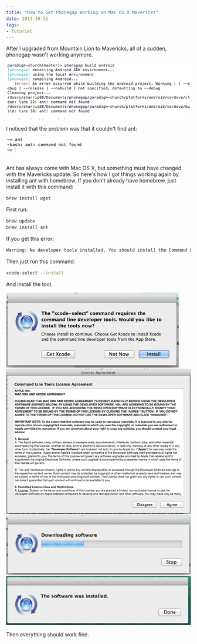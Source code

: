 ```yaml
---
title: "How to Get Phonegap Working on Mac OS X Mavericks"
date: 2013-10-31
tags:
- Tutorial
---
```


After I upgraded from Mountain Lion to Mavericks, all of a sudden, phonegap wasn't working anymore.

<img alt="Screenshot" src="./screenshot1.png" />

I noticed that the problem was that it couldn't find ant:

<img alt="Screenshot" src="./screenshot2.png" />

Ant has always come with Mac OS X, but something must have changed with the Mavericks update. So here's how I got things working again by installing ant with homebrew. If you don't already have homebrew, just install it with this command:

```bash
brew install wget
```

First run:

```bash
brew update
brew install ant
```

If you get this error:

```bash
Warning: No developer tools installed. You should install the Command Line Tools. Run xcode-select --install to install them.
```

Then just run this command:

```bash
xcode-select --install
```

And install the tool:

<img alt="Screenshot" src="./screenshot3.png" />

<img alt="Screenshot" src="./screenshot4.png" />

<img alt="Screenshot" src="./screenshot5.png" />

<img alt="Screenshot" src="./screenshot6.png" />

Then everything should work fine.
